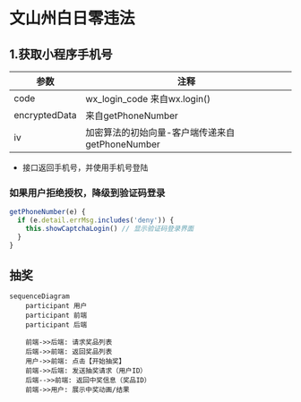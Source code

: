 # 文山州白日零违法

## 1.获取小程序手机号

|  参数   | 注释  |
|  ----  | ----  |
| code | wx_login_code 来自wx.login()|
| encryptedData  | 来自getPhoneNumber |
| iv  | 加密算法的初始向量-客户端传递来自getPhoneNumber |

- 接口返回手机号，并使用手机号登陆

### 如果用户拒绝授权，降级到验证码登录

```javascript
getPhoneNumber(e) {
  if (e.detail.errMsg.includes('deny')) {
    this.showCaptchaLogin() // 显示验证码登录界面
  }
}
```

## 抽奖

```mermaid
sequenceDiagram
    participant 用户
    participant 前端
    participant 后端

    前端->>后端: 请求奖品列表
    后端->>前端: 返回奖品列表
    用户->>前端: 点击【开始抽奖】
    前端->>后端: 发送抽奖请求（用户ID）
    后端-->>前端: 返回中奖信息（奖品ID）
    前端->>用户: 展示中奖动画/结果
```
